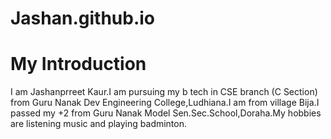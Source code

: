 # Jashan.github.io
# My Introduction
I am Jashanprreet Kaur.I am pursuing my b tech in CSE branch (C Section) from Guru Nanak Dev Engineering College,Ludhiana.I am from village Bija.I passed my +2 from Guru Nanak Model Sen.Sec.School,Doraha.My hobbies are listening music and playing badminton.
